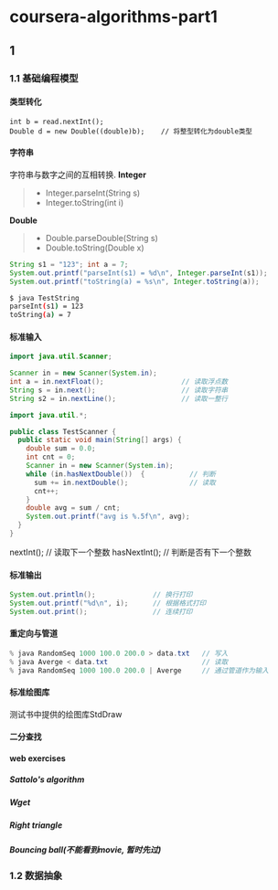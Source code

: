 # coursera-algorithms-part1

## 1

### 1.1 基础编程模型


#### 类型转化
```
int b = read.nextInt();
Double d = new Double((double)b);    // 将整型转化为double类型
```
#### 字符串
字符串与数字之间的互相转换.
**Integer**
> * Integer.parseInt(String s)
> * Integer.toString(int i)

**Double**
> * Double.parseDouble(String s)
> * Double.toString(Double x)

```java
String s1 = "123"; int a = 7;
System.out.printf("parseInt(s1) = %d\n", Integer.parseInt(s1));
System.out.printf("toString(a) = %s\n", Integer.toString(a));
```

```sh
$ java TestString
parseInt(s1) = 123
toString(a) = 7
```


#### 标准输入
```java
import java.util.Scanner;

Scanner in = new Scanner(System.in);
int a = in.nextFloat();                   // 读取浮点数
String s = in.next();                     // 读取字符串
String s2 = in.nextLine();                // 读取一整行
```

```java
import java.util.*;

public class TestScanner {
  public static void main(String[] args) {
    double sum = 0.0;
    int cnt = 0;
    Scanner in = new Scanner(System.in);
    while (in.hasNextDouble())  {           // 判断
      sum += in.nextDouble();               // 读取
      cnt++;
    }
    double avg = sum / cnt;
    System.out.printf("avg is %.5f\n", avg);
  }
}
```

nextInt();                // 读取下一个整数
hasNextInt();             // 判断是否有下一个整数

#### 标准输出
```java
System.out.println();              // 换行打印
System.out.printf("%d\n", i);      // 根据格式打印
System.out.print();                // 连续打印
```

#### 重定向与管道

```java
% java RandomSeq 1000 100.0 200.0 > data.txt   // 写入
% java Averge < data.txt                       // 读取
% java RandomSeq 1000 100.0 200.0 | Averge     // 通过管道作为输入
```

#### 标准绘图库
测试书中提供的绘图库StdDraw

#### 二分查找


#### web exercises

##### Sattolo's algorithm
##### Wget
##### Right triangle
##### Bouncing ball(不能看到movie, 暂时先过)


### 1.2 数据抽象

